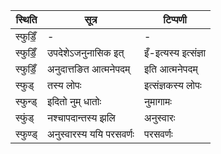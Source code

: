 | स्थिति | सूत्र | टिप्पणी |
| ----- | ------- | ------ |
| स्फुडिँ॒ | - | - |
| स्फुडिँ॒ | उपदेशेऽजनुनासिक इत् | इँ-इत्यस्य इत्संज्ञा |
| स्फुडिँ॒ | अनुदात्तङित आत्मनेपदम् | इति आत्मनेपदम् |
| स्फुड् | तस्य लोपः | इत्संज्ञकस्य लोपः |
| स्फुन्ड् | इदितो नुम् धातोः | नुमागामः |
| स्फुंड् | नश्चापदान्तस्य झलि | अनुस्वारः |
| स्फुण्ड् | अनुस्वारस्य ययि परसवर्णः | परसवर्णः |
